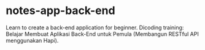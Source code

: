 # notes-app-back-end
Learn to create a back-end application for beginner. Dicoding training: Belajar Membuat Aplikasi Back-End untuk Pemula (Membangun RESTful API menggunakan Hapi).
